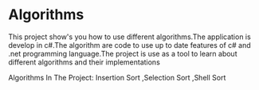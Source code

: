 Algorithms
==========

This project show's you how to use different algorithms.The application is develop in c#.The algorithm are code to use up to date features of c# and .net programming language.The project is use as a tool to learn about different algorithms and their implementations

Algorithms In The Project:
Insertion Sort
,Selection Sort
,Shell Sort 

